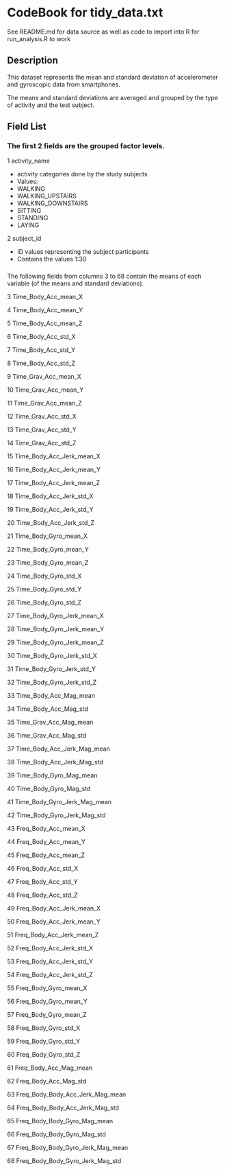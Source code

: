 # CodeBook for tidy_data.txt

See README.md for data source as well as code to import into R for run_analysis.R to work

## Description

This dataset represents the mean and standard deviation of accelerometer and gyroscopic data from smartphones.

The means and standard deviations are averaged and grouped by the type of activity and the test subject.

## Field List

### The first 2 fields are the grouped factor levels.
1 activity_name
* activity categories done by the study subjects
* Values:
* WALKING
* WALKING_UPSTAIRS
* WALKING_DOWNSTAIRS
* SITTING
* STANDING
* LAYING

2 subject_id
* ID values representing the subject participants
* Contains the values 1:30


###
The following fields from columns 3 to 68 contain the means of each variable (of the means and standard deviations).


3 Time_Body_Acc_mean_X

4 Time_Body_Acc_mean_Y

5 Time_Body_Acc_mean_Z

6 Time_Body_Acc_std_X

7 Time_Body_Acc_std_Y

8 Time_Body_Acc_std_Z

9 Time_Grav_Acc_mean_X

10 Time_Grav_Acc_mean_Y

11 Time_Grav_Acc_mean_Z

12 Time_Grav_Acc_std_X

13 Time_Grav_Acc_std_Y

14 Time_Grav_Acc_std_Z

15 Time_Body_Acc_Jerk_mean_X

16 Time_Body_Acc_Jerk_mean_Y

17 Time_Body_Acc_Jerk_mean_Z

18 Time_Body_Acc_Jerk_std_X

19 Time_Body_Acc_Jerk_std_Y

20 Time_Body_Acc_Jerk_std_Z

21 Time_Body_Gyro_mean_X

22 Time_Body_Gyro_mean_Y

23 Time_Body_Gyro_mean_Z

24 Time_Body_Gyro_std_X

25 Time_Body_Gyro_std_Y

26 Time_Body_Gyro_std_Z

27 Time_Body_Gyro_Jerk_mean_X

28 Time_Body_Gyro_Jerk_mean_Y

29 Time_Body_Gyro_Jerk_mean_Z

30 Time_Body_Gyro_Jerk_std_X

31 Time_Body_Gyro_Jerk_std_Y

32 Time_Body_Gyro_Jerk_std_Z

33 Time_Body_Acc_Mag_mean

34 Time_Body_Acc_Mag_std

35 Time_Grav_Acc_Mag_mean

36 Time_Grav_Acc_Mag_std

37 Time_Body_Acc_Jerk_Mag_mean

38 Time_Body_Acc_Jerk_Mag_std

39 Time_Body_Gyro_Mag_mean

40 Time_Body_Gyro_Mag_std

41 Time_Body_Gyro_Jerk_Mag_mean

42 Time_Body_Gyro_Jerk_Mag_std

43 Freq_Body_Acc_mean_X

44 Freq_Body_Acc_mean_Y

45 Freq_Body_Acc_mean_Z

46 Freq_Body_Acc_std_X

47 Freq_Body_Acc_std_Y

48 Freq_Body_Acc_std_Z

49 Freq_Body_Acc_Jerk_mean_X

50 Freq_Body_Acc_Jerk_mean_Y

51 Freq_Body_Acc_Jerk_mean_Z

52 Freq_Body_Acc_Jerk_std_X

53 Freq_Body_Acc_Jerk_std_Y

54 Freq_Body_Acc_Jerk_std_Z

55 Freq_Body_Gyro_mean_X

56 Freq_Body_Gyro_mean_Y

57 Freq_Body_Gyro_mean_Z

58 Freq_Body_Gyro_std_X

59 Freq_Body_Gyro_std_Y

60 Freq_Body_Gyro_std_Z

61 Freq_Body_Acc_Mag_mean

62 Freq_Body_Acc_Mag_std

63 Freq_Body_Body_Acc_Jerk_Mag_mean

64 Freq_Body_Body_Acc_Jerk_Mag_std

65 Freq_Body_Body_Gyro_Mag_mean

66 Freq_Body_Body_Gyro_Mag_std

67 Freq_Body_Body_Gyro_Jerk_Mag_mean

68 Freq_Body_Body_Gyro_Jerk_Mag_std
